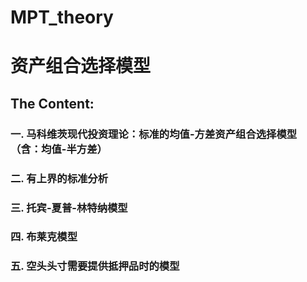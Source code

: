 # MPT_theory
资产组合选择模型
======================

The Content:
--------------

### 一. 马科维茨现代投资理论：标准的均值-方差资产组合选择模型（含：均值-半方差）
### 二. 有上界的标准分析
### 三. 托宾-夏普-林特纳模型
### 四. 布莱克模型
### 五. 空头头寸需要提供抵押品时的模型
